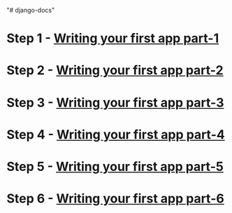 "# django-docs" 



# Step 1 - [Writing your first app part-1](https://github.com/baljeetjangra/django-docs/tree/5e0935966ee19363f87ce6fb610202f6fa4d4757)
   



# Step 2 - [Writing your first app part-2](https://github.com/baljeetjangra/django-docs/tree/7a9621dd68a19d6241d454ba5432d4075be5eb9e)


# Step 3 - [Writing your first app part-3](https://github.com/baljeetjangra/django-docs/tree/68978937d404cd90778c9b2b730304811993e19b)


# Step 4 - [Writing your first app part-4](https://github.com/baljeetjangra/django-docs/tree/73c99fff60793ddde239201013a0914fc52a1cd8)


# Step 5 - [Writing your first app part-5](https://github.com/baljeetjangra/django-docs/tree/437929aa6fcbc3156d64a0ba4ee2d9af44226db7)


# Step 6 - [Writing your first app part-6](https://github.com/baljeetjangra/django-docs/tree/818594bc4b12a3d1b45ee65ea759ce90f0bb36b9)